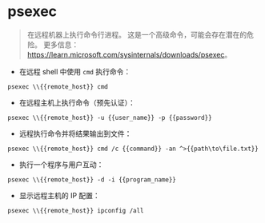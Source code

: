 # psexec

> 在远程机器上执行命令行进程。
> 这是一个高级命令，可能会存在潜在的危险。
> 更多信息：<https://learn.microsoft.com/sysinternals/downloads/psexec>。

- 在远程 shell 中使用 `cmd` 执行命令：

`psexec \\{{remote_host}} cmd`

- 在远程主机上执行命令（预先认证）：

`psexec \\{{remote_host}} -u {{user_name}} -p {{password}}`

- 远程执行命令并将结果输出到文件：

`psexec \\{{remote_host}} cmd /c {{command}} -an ^>{{path\to\file.txt}}`

- 执行一个程序与用户互动：

`psexec \\{{remote_host}} -d -i {{program_name}}`

- 显示远程主机的 IP 配置：

`psexec \\{{remote_host}} ipconfig /all`